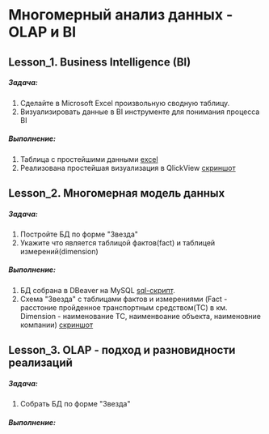 # Многомерный анализ данных - OLAP и BI



## Lesson_1. Business Intelligence (BI)
##### Задача: 
1. Сделайте в Microsoft Excel произвольную сводную таблицу. 
2. Визуализировать данные в BI инструменте для понимания процесса BI
##### Выполнение: 
1. Таблица с простейшими данными [excel](https://github.com/ZoooMX/---OLAP-BI/blob/main/%D0%A3%D1%80%D0%BE%D0%BA%201.%20Business%20Intelligence%20(BI)/%D0%9E%D1%82%D1%87%D0%B5%D1%82%20%D0%BF%D0%BE%20%D0%BA%D0%BE%D0%BB%D0%B8%D1%87%D0%B5%D1%81%D1%82%D0%B2%D1%83%20%D1%81%D0%BE%D1%82%D1%80%D1%83%D0%B4%D0%BD%D0%B8%D0%BA%D0%BE%D0%B2%20%D0%BF%D0%BE%20%D0%B3%D0%BE%D0%B4%D0%B0%D0%BC.xlsx)
2. Реализована простейшая визуализация в QlickView [скриншот](https://github.com/ZoooMX/---OLAP-BI/blob/main/%D0%A3%D1%80%D0%BE%D0%BA%201.%20Business%20Intelligence%20(BI)/HW%20lesson_1.jpg)

## Lesson_2. Многомерная модель данных
##### Задача: 
1. Постройте БД по форме "Звезда" 
2. Укажите что является таблицой фактов(fact) и таблицей измерений(dimension)
##### Выполнение: 
1. БД собрана в DBeaver на MySQL [sql-скрипт](https://github.com/ZoooMX/---OLAP-BI/blob/main/%D0%A3%D1%80%D0%BE%D0%BA%202.%20%D0%9C%D0%BD%D0%BE%D0%B3%D0%BE%D0%BC%D0%B5%D1%80%D0%BD%D0%B0%D1%8F%20%D0%BC%D0%BE%D0%B4%D0%B5%D0%BB%D1%8C%20%D0%B4%D0%B0%D0%BD%D0%BD%D1%8B%D1%85/HW_lesson_2.sql).  
2. Схема "Звезда" с таблицами фактов и измерениями (Fact - расстоние пройденное транспортным средством(ТС) в км. Dimension - наименование ТС, наименвоание объекта, наименовние компании) [скриншот](https://github.com/ZoooMX/---OLAP-BI/blob/main/%D0%A3%D1%80%D0%BE%D0%BA%202.%20%D0%9C%D0%BD%D0%BE%D0%B3%D0%BE%D0%BC%D0%B5%D1%80%D0%BD%D0%B0%D1%8F%20%D0%BC%D0%BE%D0%B4%D0%B5%D0%BB%D1%8C%20%D0%B4%D0%B0%D0%BD%D0%BD%D1%8B%D1%85/HW_lesson_2.png)

## Lesson_3. OLAP - подход и разновидности реализаций
##### Задача: 
1. Собрать БД по форме "Звезда" 
##### Выполнение: 
